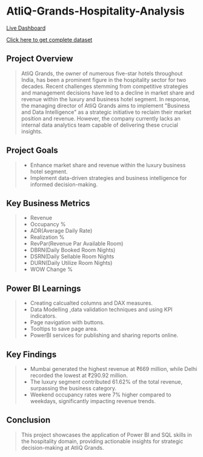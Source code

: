 # AtliQ-Grands-Hospitality-Analysis

[Live Dashboard](https://app.powerbi.com/view?r=eyJrIjoiNzdiZGIxNGYtODBmNS00NDc5LTg5NTgtZTUyYzI1MDRjYzM0IiwidCI6ImM2ZTU0OWIzLTVmNDUtNDAzMi1hYWU5LWQ0MjQ0ZGM1YjJjNCJ9)

[Click here to get complete dataset](https://codebasics.io/resources/end-to-end-data-analyst-project)


## Project Overview
> AtliQ Grands, the owner of numerous five-star hotels throughout India, has been a prominent figure in the hospitality sector for two decades. Recent challenges stemming from competitive strategies and management decisions have led to a decline in market share and revenue within the luxury and business hotel segment. In response, the managing director of AtliQ Grands aims to implement "Business and Data Intelligence" as a strategic initiative to reclaim their market position and revenue. However, the company currently lacks an internal data analytics team capable of delivering these crucial insights.


## Project Goals
>- Enhance market share and revenue within the luxury business hotel segment.
>- Implement data-driven strategies and business intelligence for informed decision-making.


## Key Business Metrics
>- Revenue
>- Occupancy %
>- ADR(Average Daily Rate)
>- Realization %
>- RevPar(Revenue Par Available Room)
>- DBRN(Daily Booked Room Nights)
>- DSRN(Daily Sellable Room Nights
>- DURN(Daily Utilize Room Nights)
>- WOW Change %


## Power BI Learnings
>- Creating calcualted columns and DAX measures.
>- Data Modelling ,data validation techniques and using KPI indicators.
>- Page navigation with buttons.
>- Tooltips to save page area.
>- PowerBI services for publishing and sharing reports online.


## Key Findings
>- Mumbai generated the highest revenue at ₹669 million, while Delhi recorded the lowest at ₹290.92 million.
>- The luxury segment contributed 61.62% of the total revenue, surpassing the business category.
>- Weekend occupancy rates were 7% higher compared to weekdays, significantly impacting revenue trends.


## Conclusion
> This project showcases the application of Power BI and SQL skills in the hospitality domain, providing actionable insights for strategic decision-making at AtliQ Grands. 



